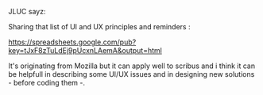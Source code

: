 JLUC sayz:

Sharing that list of UI and UX principles and reminders :

https://spreadsheets.google.com/pub?key=tJxF8zTuLdEj9pUcxnLAemA&output=html

It's originating from Mozilla but it can apply well to scribus
and i think it can be helpfull in describing some  UI/UX issues
and in designing new solutions - before coding them -.
